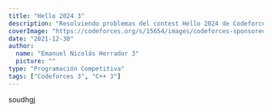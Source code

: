 ```yaml
---
title: "Hello 2024 3"
description: "Resolviendo problemas del contest Hello 2024 de Codeforces 3"
coverImage: "https://codeforces.org/s/15654/images/codeforces-sponsored-by-ton-ny.png"
date: "2021-12-30"
author:
  name: "Emanuel Nicolás Herrador 3"
  picture: ""
type: "Programación Competitiva"
tags: ["Codeforces 3", "C++ 3"]
---
```


soudhgj
